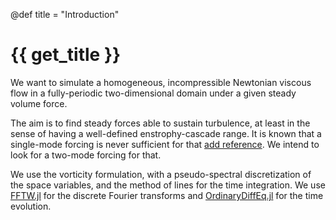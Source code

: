 @def title = "Introduction"

# {{ get_title }}

We want to simulate a homogeneous, incompressible Newtonian viscous flow in a fully-periodic two-dimensional domain under a given steady volume force.

The aim is to find steady forces able to sustain turbulence, at least in the sense of having a well-defined enstrophy-cascade range. It is known that a single-mode forcing is never sufficient for that [add reference](). We intend to look for a two-mode forcing for that.

We use the vorticity formulation, with a pseudo-spectral discretization of the space variables, and the method of lines for the time integration. We use [FFTW.jl](https://github.com/JuliaMath/FFTW.jl) for the discrete Fourier transforms and [OrdinaryDiffEq.jl](https://github.com/SciML/OrdinaryDiffEq.jl) for the time evolution.
